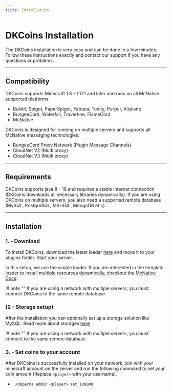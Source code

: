 ```yaml
---
title: Installation
---
```


# DKCoins Installation

The DKCoins installation is very easy and can be done in a few minutes. Follow these instructions 
exactly and contact our support if you have any questions or problems.

***

## **Compatibility**
DKCoins supports Minecraft 1.8 - 1.17.1 and later and runs on all McNative supported platforms:

* Bukkit, Spigot, PaperSpigot, Yatopia, Tunity, Purpur, Airplane
* BungeeCord, Waterfall, Travertine, FlameCord
* McNative

DKCoins is designed for running on multiple servers and supports all McNative messaging technologies:

 * BungeeCord Proxy Network (Plugin Message Channels)
 * CloudNet V2 (Multi proxy)
 * CloudNet V3 (Multi proxy)

***

## **Requirements**

DKCoins supports java 8 - 16 and requires a stable internet connection (DKCoins downloads all necessary libraries dynamically). 
If you are using DKCoins on multiple servers, you also need a supported remote database (MySQL, PostgreSQL, MS-SQL, MongoDB et.c).

***

## **Installation**

### **1. - Download**
To install DKCoins, download the latest loader [here](https://downloads.mcnative.org/id/0249f842-de95-42df-b611-7ad390d90086) and
move it to your plugins folder. Start your server.

In this setup, we use the simple loader. If you are interested in the template loader to install multiple resources dynamically, 
checkout the [McNative Docs](https://docs.mcnative.org/).

!!! note ""
    If you are using a network with multiple servers, you must connect DKCoins to the same remote database.


### **(2  - Storage setup)**
After the installation you can optionally set up a storage solution like MySQL. Read more about storages [here](storage.md)

!!! note ""
    If you are using a network with multiple servers, you must connect to the same remote database.

### **3. - Set coins to your account**

After DKCoins is successfully installed on your network, join with your minecraft account on the server and run the 
following command to set your coin amount (Replace `<player>` with your username).

 * `./dkperms admin <player> set 100000`

